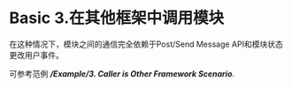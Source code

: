 # Basic 3.在其他框架中调用模块

在这种情况下，模块之间的通信完全依赖于Post/Send Message API和模块状态更改用户事件。

可参考范例 _**/Example/3. Caller is Other Framework Scenario**_.&#x20;
